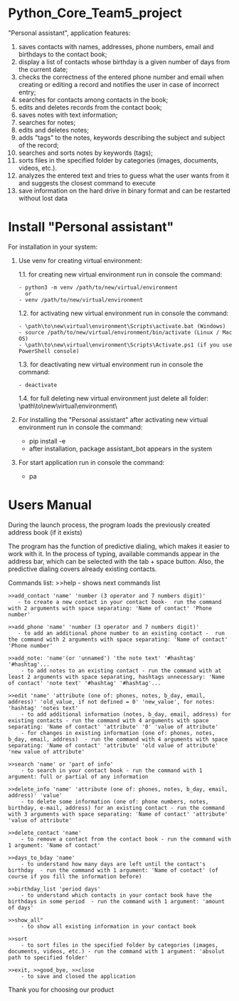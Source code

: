 # Python_Core_Team5_project

"Personal assistant", application features:

1. saves contacts with names, addresses, phone numbers, email and birthdays to the contact book;
2. display a list of contacts whose birthday is a given number of days from the current date;
3. checks the correctness of the entered phone number and email when creating or editing a record and notifies the user in case of incorrect entry;
4. searches for contacts among contacts in the book;
5. edits and deletes records from the contact book;
6. saves notes with text information;
7. searches for notes;
8. edits and deletes notes;
9. adds "tags" to the notes, keywords describing the subject and subject of the record;
10. searches and sorts notes by keywords (tags);
11. sorts files in the specified folder by categories (images, documents, videos, etc.).
12. analyzes the entered text and tries to guess what the user wants from it and suggests the closest command to execute
13. save information on the hard drive in binary format and can be restarted without lost data

# Install "Personal assistant"

For installation in your system:

1.  Use venv for creating virtual environment:

    1.1. for creating new virtual environment run in console the command:

        - python3 -m venv /path/to/new/virtual/environment
          or
        - venv /path/to/new/virtual/environment

    1.2. for activating new virtual environment run in console the command:

        - \path\to\new\virtual\environment\Scripts\activate.bat (Windows)
        - source /path/to/new/virtual/environment/bin/activate (Linux / Mac OS)
        - \path\to\new\virtual\environment\Scripts\Activate.ps1 (if you use PowerShell console)

    1.3. for deactivating new virtual environment run in console the command:

        - deactivate

    1.4. for full deleting new virtual environment just delete all folder: \path\to\new\virtual\environment\

2.  For installing the "Personal assistant" after activating new virtual environment run in console the command:

    -   pip install -e
    -   after installation, package assistant_bot appears in the system

3.  For start application run in console the command:
    -   pa

# Users Manual

During the launch process, the program loads the previously created address book (if it exists)

The program has the function of predictive dialing, which makes it easier to work with it. In the process of typing, available commands appear in the address bar, which can be selected with the tab + space button. Also, the predictive dialing covers already existing contacts.

Commands list: >>help - shows next commands list

    >>add_contact 'name' 'number (3 operator and 7 numbers digit)'
       - to create a new contact in your contact book-  run the command with 2 arguments with space separating: 'Name of contact' 'Phone number'

    >>add_phone 'name' 'number (3 operator and 7 numbers digit)'
       - to add an additional phone number to an existing contact -  run the command with 2 arguments with space separating: 'Name of contact' 'Phone number'

    >>add_note: 'name'(or 'unnamed') 'the note text' '#hashtag' '#hashtag'...
        - to add notes to an existing contact - run the command with at least 2 arguments with space separating, hashtags unnecessary: 'Name of contact' 'note text' '#hashtag' '#hashtag'...

    >>edit 'name' 'attribute (one of: phones, notes, b_day, email, address)' 'old_value, if not defined = 0' 'new_value', for notes: 'hashtag' 'notes text'
        - to add additional information (notes, b_day, email, address) for existing contacts - run the command with 4 arguments with space separating: 'Name of contact' 'attribute' '0' 'value of attribute'
        - for changes in existing information (one of: phones, notes, b_day, email, address)  - run the command with 4 arguments with space separating: 'Name of contact' 'attribute' 'old value of attribute' 'new value of attribute'

    >>search 'name' or 'part of info'
        - to search in your contact book - run the command with 1 argument: full or partial of any information

    >>delete_info 'name' 'attribute (one of: phones, notes, b_day, email, address)' 'value'
        - to delete some information (one of: phone numbers, notes, birthday, e-mail, address) for an existing contact - run the command with 3 arguments with space separating: 'Name of contact' 'attribute' 'value of attribute'

    >>delete_contact 'name'
        - to remove a contact from the contact book - run the command with 1 argument: 'Name of contact'

    >>days_to_bday 'name'
        - to understand how many days are left until the contact's birthday  - run the command with 1 argument: 'Name of contact' (of course if you fill the information before)

    >>birthday_list 'period days'
        - to understand which contacts in your contact book have the birthdays in some period  - run the command with 1 argument: 'amount of days'

    >>show_all"
        - to show all existing information in your contact book

    >>sort
        - to sort files in the specified folder by categories (images, documents, videos, etc.) - run the command with 1 argument: 'absolut path to specified folder'

    >>exit, >>good_bye, >>close
        - to save and closed the application

Thank you for choosing our product
